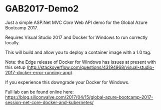 # GAB2017-Demo2
Just a simple ASP.Net MVC *Core* Web API demo for the Global Azure Bootcamp 2017.

Requires Visual Studio 2017 and Docker for Windows to run correctly locally.

This will build and allow you to deploy a container image with a 1.0 tag.

Note: the Edge release of Docker for Windows has issues at present with this setup (http://stackoverflow.com/questions/43194968/visual-studio-2017-docker-error-running-app). 

If you experience this downgrade your Docker for Windows. 

Full lab can be found online here: https://blog.siliconvalve.com/2017/04/15/global-azure-bootcamp-2017-session-net-core-docker-and-kubernetes/
